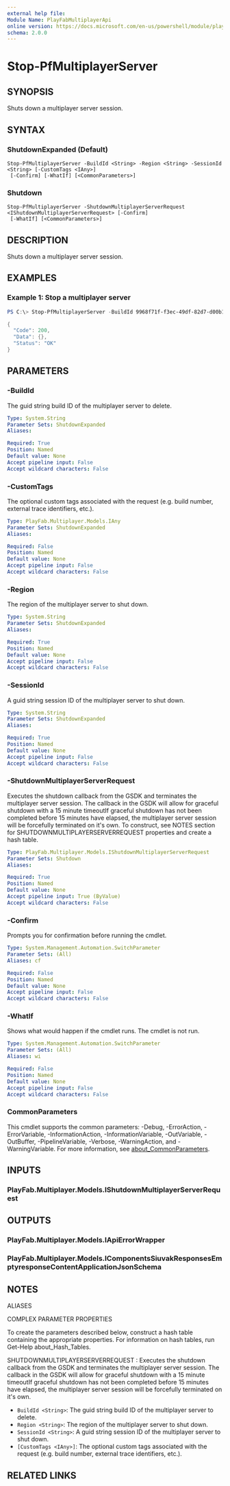 ```yaml
---
external help file:
Module Name: PlayFabMultiplayerApi
online version: https://docs.microsoft.com/en-us/powershell/module/playfabmultiplayerapi/stop-pfmultiplayerserver
schema: 2.0.0
---
```


# Stop-PfMultiplayerServer

## SYNOPSIS
Shuts down a multiplayer server session.

## SYNTAX

### ShutdownExpanded (Default)
```
Stop-PfMultiplayerServer -BuildId <String> -Region <String> -SessionId <String> [-CustomTags <IAny>]
 [-Confirm] [-WhatIf] [<CommonParameters>]
```

### Shutdown
```
Stop-PfMultiplayerServer -ShutdownMultiplayerServerRequest <IShutdownMultiplayerServerRequest> [-Confirm]
 [-WhatIf] [<CommonParameters>]
```

## DESCRIPTION
Shuts down a multiplayer server session.

## EXAMPLES

### Example 1: Stop a multiplayer server
```powershell
PS C:\> Stop-PfMultiplayerServer -BuildId 9968f71f-f3ec-49df-82d7-d00b12c92e12 -Region AustraliaEast -SessionId 0352cf0f-2e7a-4aee-801d-7f27f8344c77 | ConvertTo-Json -depth 5

{
  "Code": 200,
  "Data": {},
  "Status": "OK"
}
```



## PARAMETERS

### -BuildId
The guid string build ID of the multiplayer server to delete.

```yaml
Type: System.String
Parameter Sets: ShutdownExpanded
Aliases:

Required: True
Position: Named
Default value: None
Accept pipeline input: False
Accept wildcard characters: False
```

### -CustomTags
The optional custom tags associated with the request (e.g.
build number, external trace identifiers, etc.).

```yaml
Type: PlayFab.Multiplayer.Models.IAny
Parameter Sets: ShutdownExpanded
Aliases:

Required: False
Position: Named
Default value: None
Accept pipeline input: False
Accept wildcard characters: False
```

### -Region
The region of the multiplayer server to shut down.

```yaml
Type: System.String
Parameter Sets: ShutdownExpanded
Aliases:

Required: True
Position: Named
Default value: None
Accept pipeline input: False
Accept wildcard characters: False
```

### -SessionId
A guid string session ID of the multiplayer server to shut down.

```yaml
Type: System.String
Parameter Sets: ShutdownExpanded
Aliases:

Required: True
Position: Named
Default value: None
Accept pipeline input: False
Accept wildcard characters: False
```

### -ShutdownMultiplayerServerRequest
Executes the shutdown callback from the GSDK and terminates the multiplayer server session.
The callback in the GSDK will allow for graceful shutdown with a 15 minute timeoutIf graceful shutdown has not been completed before 15 minutes have elapsed, the multiplayer server session will be forcefully terminated on it's own.
To construct, see NOTES section for SHUTDOWNMULTIPLAYERSERVERREQUEST properties and create a hash table.

```yaml
Type: PlayFab.Multiplayer.Models.IShutdownMultiplayerServerRequest
Parameter Sets: Shutdown
Aliases:

Required: True
Position: Named
Default value: None
Accept pipeline input: True (ByValue)
Accept wildcard characters: False
```

### -Confirm
Prompts you for confirmation before running the cmdlet.

```yaml
Type: System.Management.Automation.SwitchParameter
Parameter Sets: (All)
Aliases: cf

Required: False
Position: Named
Default value: None
Accept pipeline input: False
Accept wildcard characters: False
```

### -WhatIf
Shows what would happen if the cmdlet runs.
The cmdlet is not run.

```yaml
Type: System.Management.Automation.SwitchParameter
Parameter Sets: (All)
Aliases: wi

Required: False
Position: Named
Default value: None
Accept pipeline input: False
Accept wildcard characters: False
```

### CommonParameters
This cmdlet supports the common parameters: -Debug, -ErrorAction, -ErrorVariable, -InformationAction, -InformationVariable, -OutVariable, -OutBuffer, -PipelineVariable, -Verbose, -WarningAction, and -WarningVariable. For more information, see [about_CommonParameters](http://go.microsoft.com/fwlink/?LinkID=113216).

## INPUTS

### PlayFab.Multiplayer.Models.IShutdownMultiplayerServerRequest

## OUTPUTS

### PlayFab.Multiplayer.Models.IApiErrorWrapper

### PlayFab.Multiplayer.Models.IComponentsSiuvakResponsesEmptyresponseContentApplicationJsonSchema

## NOTES

ALIASES

COMPLEX PARAMETER PROPERTIES

To create the parameters described below, construct a hash table containing the appropriate properties. For information on hash tables, run Get-Help about_Hash_Tables.


SHUTDOWNMULTIPLAYERSERVERREQUEST <IShutdownMultiplayerServerRequest>: Executes the shutdown callback from the GSDK and terminates the multiplayer server session. The callback in the GSDK will allow for graceful shutdown with a 15 minute timeoutIf graceful shutdown has not been completed before 15 minutes have elapsed, the multiplayer server session will be forcefully terminated on it's own.
  - `BuildId <String>`: The guid string build ID of the multiplayer server to delete.
  - `Region <String>`: The region of the multiplayer server to shut down.
  - `SessionId <String>`: A guid string session ID of the multiplayer server to shut down.
  - `[CustomTags <IAny>]`: The optional custom tags associated with the request (e.g. build number, external trace identifiers, etc.).

## RELATED LINKS

